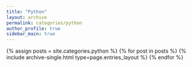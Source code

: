 ```yaml
---
title: "Python"
layout: archive
permalink: categories/python
author_profile: true
sidebar_main: true
---
```


{% assign posts = site.categories.python %}
{% for post in posts %} 
{% include archive-single.html type=page.entries_layout %} 
{% endfor %}